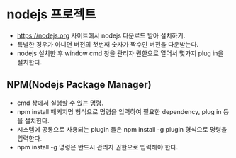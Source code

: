 # nodejs 프로젝트

- https://nodejs.org 사이트에서 nodejs 다운로드 받아 설치하기.
- 특별한 경우가 아니면 버전의 첫번째 숫자가 짝수인 버전을 다운받는다.
- nodejs 설치한 후 window cmd 창을 관리자 권한으로 열어서 몇가지 plug in을 설치한다.

## NPM(Nodejs Package Manager)

- cmd 창에서 실행할 수 있는 명령.
- npm install 패키지명 형식으로 명령을 입력하여 필요한 dependency, plug in 등을 설치한다.
- 시스템에 공통으로 사용되는 plugin 들은 npm install -g plugin 형식으로 명령을 입력한다.
- npm install -g 명령은 반드시 관리자 권한으로 입력해야 한다.
